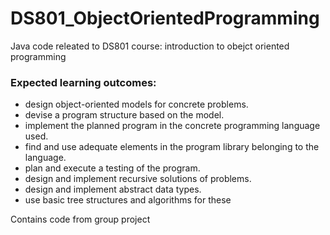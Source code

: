 # DS801_ObjectOrientedProgramming
Java code releated to DS801 course: introduction to obejct oriented programming

### Expected learning outcomes: 

- design object-oriented models for concrete problems.
- devise a program structure based on the model.
- implement the planned program in the concrete programming language used.
- find and use adequate elements in the program library belonging to the language.
- plan and execute a testing of the program.
- design and implement recursive solutions of problems.
- design and implement abstract data types.
- use basic tree structures and algorithms for these

Contains code from group project